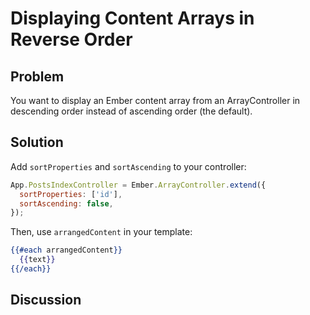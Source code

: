 # Displaying Content Arrays in Reverse Order
## Problem
You want to display an Ember content array from an ArrayController in descending order instead of ascending order (the default).

## Solution
Add `sortProperties` and `sortAscending` to your controller:
```javascript
App.PostsIndexController = Ember.ArrayController.extend({
  sortProperties: ['id'],
  sortAscending: false,
});
```

Then, use `arrangedContent` in your template:
```handlebars
{{#each arrangedContent}}
  {{text}}
{{/each}}
```
## Discussion
